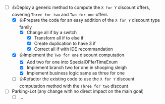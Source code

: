 - [ ] 👍Deploy a generic method to compute the `X for Y` discount offers, covering `Three for two` and `Two for one` offers
  - [X] 👍Prepare the code for an easy addition of the `X for Y` discount type family
    - [X] Change all if by a switch
      - [X] Transform all if to else if
      - [X] Create duplication to have 3 if
      - [X] Correct all if with IDE recommandation
  - [X] 👍Implement the `Two for one` discount computation
    - [X] Add two for one into SpecialOFferTimeEnum
    - [X] Implement branch two for one in shooping sleigh
    - [X] Implement business logic same as three for one
  - [ ] 👍Refactor the existing code to use the `X for Y` discount computation method with the `Three for two` discount
- [ ] Parking-Lot (any change with no direct impact on the main goal)
  - [ ] ...